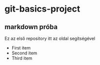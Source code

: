 # git-basics-project
## markdown próba
Ez az első repository itt az oldal segítségével

- First item
- Second item
- Third item

